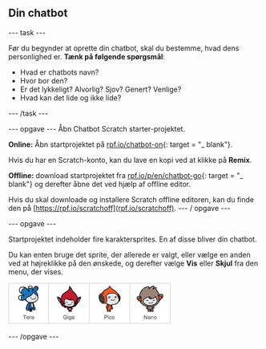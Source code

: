 ## Din chatbot

\--- task \---

Før du begynder at oprette din chatbot, skal du bestemme, hvad dens personlighed er. **Tænk på følgende spørgsmål**:

+ Hvad er chatbots navn?
+ Hvor bor den?
+ Er det lykkeligt? Alvorlig? Sjov? Genert? Venlige?
+ Hvad kan det lide og ikke lide?

\--- /task \---

\--- opgave \--- Åbn Chatbot Scratch starter-projektet.

**Online:** Åbn startprojektet på [rpf.io/chatbot-on](http://rpf.io/chatbot-on){: target = "_ blank"}.

Hvis du har en Scratch-konto, kan du lave en kopi ved at klikke på **Remix**.

**Offline:** download startprojektet fra [rpf.io/p/en/chatbot-go](http://rpf.io/p/en/chatbot-go){: target = "_ blank"} og derefter åbne det ved hjælp af offline editor.

Hvis du skal downloade og installere Scratch offline editoren, kan du finde den på [https://rpf.io/scratchoff](rpf.io/scratchoff). \--- / opgave \---

\--- opgave \---

Startprojektet indeholder fire karaktersprites. En af disse bliver din chatbot.

Du kan enten bruge det sprite, der allerede er valgt, eller vælge en anden ved at højreklikke på den ønskede, og derefter vælge **Vis** eller **Skjul** fra den menu, der vises.

![Vælg et tegn](images/chatbot-characters.png)

\--- /opgave \---